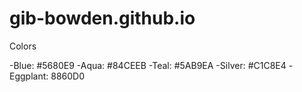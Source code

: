 # gib-bowden.github.io

Colors

-Blue: #5680E9 
-Aqua: #84CEEB
-Teal: #5AB9EA
-Silver: #C1C8E4
-Eggplant: 8860D0